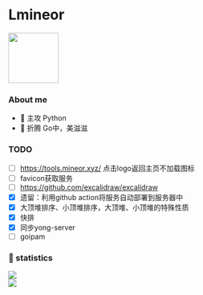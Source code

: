 <h1 align="left">Lmineor</h1>

<img src="https://media.giphy.com/media/WUlplcMpOCEmTGBtBW/giphy.gif" width="100">

### About me

- 🔭 主攻 Python
- 🌱 折腾 Go中，美滋滋

### TODO

- [ ] https://tools.mineor.xyz/ 点击logo返回主页不加载图标
- [ ] favicon获取服务
- [ ] https://github.com/excalidraw/excalidraw
- [x] 遗留：利用github action将服务自动部署到服务器中
- [x] 大顶堆排序、小顶堆排序，大顶堆、小顶堆的特殊性质
- [x] 快排
- [x] 同步yong-server
- [ ] goipam

### 🙈 statistics

<div>
  <div>
    <img src="https://github-readme-stats.vercel.app/api/top-langs/?username=Lmineor&theme=radical&layout=compact&langs_count=6" />
  </div>
  <div>
    <img src="https://github-readme-stats.vercel.app/api?username=Lmineor&&show_icons=true&theme=radical&line_height=27&v=5&count_private=true"/>
  </div>
</div>


